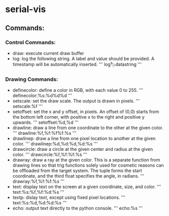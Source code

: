 # serial-vis

## Commands:

### Control Commands:
- draw: execute current draw buffer
- log: log the following string. A label and value should be provided. A timestamp will be automatically inserted.
'''
log:label:datastring
'''

### Drawing Commands:
- definecolor: define a color in RGB, with each value 0 to 255.
'''
definecolor:%s:%d%d%d
'''
- setscale: set the draw scale. The output is drawn in pixels.
'''
setscale:%f
'''
- setoffset: set the x and y offset, in pixels. An offset of (0,0) starts from the bottom left corner, with positive x to the right and positive y upwards.
'''
setoffset:%d,%d
'''
- drawline: draw a line from one coordinate to the other at the given color.
'''
drawline:%f,%f:%f%f:%s
'''
- drawlinep: draw a line from one pixel location to another at the given color.
'''
drawlinep:%d,%d:%d,%d:%s
'''
- drawcircle: draw a circle at the given center and radius at the given color.
'''
drawcircle:%f,%f:%f:%s
'''
- drawray: draw a ray at the given color. This is a separate function from drawing lines so that trig functions solely used for cosmetic reasons can be offloaded from the target system. The tuple forms the start coordinate, and the third float specifies the angle, in radians.
'''
drawray:%f,%f:%f:%s
'''
- text: display text on the screen at a given coordinate, size, and color.
'''
text:%s:%f,%f:%d:%s
'''
- textp: dislay text, except using fixed pixel locations.
'''
text:%s:%d,%d:%d:%s
'''
- echo: output text directly to the python console.
'''
echo:%s
'''



